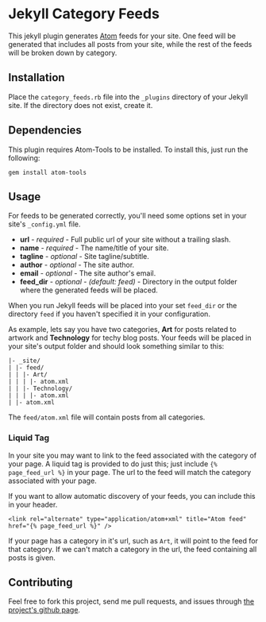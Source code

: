 Jekyll Category Feeds
=====================

This jekyll plugin generates [Atom](http://www.atomenabled.org/) feeds for
your site.  One feed will be generated that includes all posts from your site,
while the rest of the feeds will be broken down by category.

Installation
------------

Place the `category_feeds.rb` file into the `_plugins` directory of your Jekyll
site.  If the directory does not exist, create it.

Dependencies
------------

This plugin requires Atom-Tools to be installed.  To install this, just run the following:

    gem install atom-tools

Usage
-----

For feeds to be generated correctly, you'll need some options set in your site's
`_config.yml` file.

* **url** - *required* - Full public url of your site without a trailing slash.
* **name** - *required* - The name/title of your site.
* **tagline** - *optional* - Site tagline/subtitle.
* **author** - *optional* - The site author.
* **email** - *optional* - The site author's email.
* **feed_dir** - *optional* - *(default: feed)* - Directory in the output
    folder where the generated feeds will be placed.

When you run Jekyll feeds will be placed into your set `feed_dir` or the
directory `feed` if you haven't specified it in your configuration.

As example, lets say you have two categories, **Art** for posts related to
artwork and **Technology** for techy blog posts.  Your feeds will be placed in
your site's output folder and should look something similar to this:

    |- _site/
    | |- feed/
    | | |- Art/
    | | | |- atom.xml
    | | |- Technology/
    | | | |- atom.xml
    | |- atom.xml

The `feed/atom.xml` file will contain posts from all categories.

### Liquid Tag

In your site you may want to link to the feed associated with the category of
your page.  A liquid tag is provided to do just this; just include `{%
page_feed_url %}` in your page.  The url to the feed will match the category
associated with your page.

If you want to allow automatic discovery of your feeds, you can include this in
your header.

    <link rel="alternate" type="application/atom+xml" title="Atom feed" href="{% page_feed_url %}" />

If your page has a category in it's url, such as `Art`, it will point to the
feed for that category.  If we can't match a category in the url, the feed
containing all posts is given.

Contributing
------------

Feel free to fork this project, send me pull requests, and issues through [the
project's github page][project-page].

[project-page]: https://github.com/MrWerewolf/jekyll-category-feeds